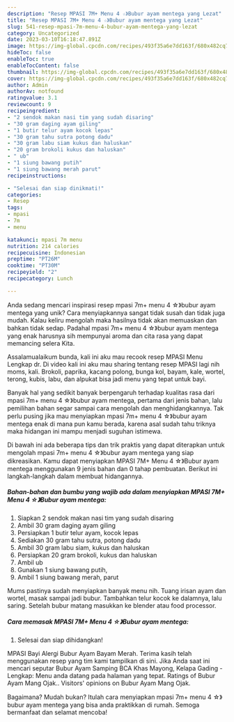 ```yaml
---
description: "Resep MPASI 7M+ Menu 4 ☆》Bubur ayam mentega yang Lezat"
title: "Resep MPASI 7M+ Menu 4 ☆》Bubur ayam mentega yang Lezat"
slug: 541-resep-mpasi-7m-menu-4-bubur-ayam-mentega-yang-lezat
category: Uncategorized
date: 2023-03-10T16:18:47.891Z
image: https://img-global.cpcdn.com/recipes/493f35a6e7dd163f/680x482cq70/mpasi-7m-menu-4-bubur-ayam-mentega-foto-resep-utama.jpg
hideToc: false
enableToc: true
enableTocContent: false
thumbnail: https://img-global.cpcdn.com/recipes/493f35a6e7dd163f/680x482cq70/mpasi-7m-menu-4-bubur-ayam-mentega-foto-resep-utama.jpg
cover: https://img-global.cpcdn.com/recipes/493f35a6e7dd163f/680x482cq70/mpasi-7m-menu-4-bubur-ayam-mentega-foto-resep-utama.jpg
author: Admin
authorAv: notfound
ratingvalue: 3.1
reviewcount: 9
recipeingredient:
- "2 sendok makan nasi tim yang sudah disaring"
- "30 gram daging ayam giling"
- "1 butir telur ayam kocok lepas"
- "30 gram tahu sutra potong dadu"
- "30 gram labu siam kukus dan haluskan"
- "20 gram brokoli kukus dan haluskan"
- " ub"
- "1 siung bawang putih"
- "1 siung bawang merah parut"
recipeinstructions:

- "Selesai dan siap dinikmati!"
categories:
- Resep
tags:
- mpasi
- 7m
- menu

katakunci: mpasi 7m menu 
nutrition: 214 calories
recipecuisine: Indonesian
preptime: "PT26M"
cooktime: "PT30M"
recipeyield: "2"
recipecategory: Lunch

---
```





Anda sedang mencari inspirasi resep mpasi 7m+ menu 4 ☆》bubur ayam mentega yang unik? Cara menyiapkannya sangat tidak susah dan tidak juga mudah. Kalau keliru mengolah maka hasilnya tidak akan memuaskan dan bahkan tidak sedap. Padahal mpasi 7m+ menu 4 ☆》bubur ayam mentega yang enak harusnya sih mempunyai aroma dan cita rasa yang dapat memancing selera Kita.





Assalamualaikum bunda, kali ini aku mau recook resep MPASI Menu Lengkap dr. Di video kali ini aku mau sharing tentang resep MPASI lagi nih moms, kali. Brokoli, paprika, kacang polong, bunga kol, bayam, kale, wortel, terong, kubis, labu, dan alpukat bisa jadi menu yang tepat untuk bayi.

Banyak hal yang sedikit banyak berpengaruh terhadap kualitas rasa dari mpasi 7m+ menu 4 ☆》bubur ayam mentega, pertama dari jenis bahan, lalu pemilihan bahan segar sampai cara mengolah dan menghidangkannya. Tak perlu pusing jika mau menyiapkan mpasi 7m+ menu 4 ☆》bubur ayam mentega enak di mana pun kamu berada, karena asal sudah tahu triknya maka hidangan ini mampu menjadi suguhan istimewa.






Di bawah ini ada beberapa tips dan trik praktis yang dapat diterapkan untuk mengolah mpasi 7m+ menu 4 ☆》bubur ayam mentega yang siap dikreasikan. Kamu dapat menyiapkan MPASI 7M+ Menu 4 ☆》Bubur ayam mentega menggunakan 9 jenis bahan dan 0 tahap pembuatan. Berikut ini langkah-langkah dalam membuat hidangannya.

<!--inarticleads1-->

##### Bahan-bahan dan bumbu yang wajib ada dalam menyiapkan MPASI 7M+ Menu 4 ☆》Bubur ayam mentega:

1. Siapkan 2 sendok makan nasi tim yang sudah disaring
1. Ambil 30 gram daging ayam giling
1. Persiapkan 1 butir telur ayam, kocok lepas
1. Sediakan 30 gram tahu sutra, potong dadu
1. Ambil 30 gram labu siam, kukus dan haluskan
1. Persiapkan 20 gram brokoli, kukus dan haluskan
1. Ambil  ub
1. Gunakan 1 siung bawang putih,
1. Ambil 1 siung bawang merah, parut


Mums pastinya sudah menyiapkan banyak menu nih. Tuang irisan ayam dan wortel, masak sampai jadi bubur. Tambahkan telur kocok ke dalamnya, lalu saring. Setelah bubur matang masukkan ke blender atau food processor. 

<!--inarticleads2-->

##### Cara memasak MPASI 7M+ Menu 4 ☆》Bubur ayam mentega:


1. Selesai dan siap dihidangkan!

MPASI Bayi Alergi Bubur Ayam Bayam Merah. Terima kasih telah menggunakan resep yang tim kami tampilkan di sini. Jika Anda saat ini mencari seputar Bubur Ayam Samping BCA Khas Mayong, Kelapa Gading - Lengkap: Menu anda datang pada halaman yang tepat. Ratings of Bubur Ayam Mang Ojak.. Visitors&#39; opinions on Bubur Ayam Mang Ojak. 

Bagaimana? Mudah bukan? Itulah cara menyiapkan mpasi 7m+ menu 4 ☆》bubur ayam mentega yang bisa anda praktikkan di rumah. Semoga bermanfaat dan selamat mencoba!
